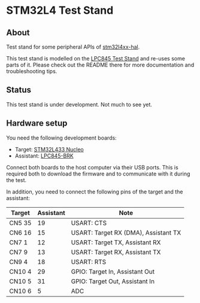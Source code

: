 # STM32L4 Test Stand

## About

Test stand for some peripheral APIs of [stm32l4xx-hal].

This test stand is modelled on the [LPC845 Test Stand] and re-uses some parts of it. Please check out the README there for more documentation and troubleshooting tips.


## Status

This test stand is under development. Not much to see yet.


## Hardware setup

You need the following development boards:

- Target: [STM32L433 Nucleo](https://www.st.com/en/evaluation-tools/nucleo-l433rc-p.html)
- Assistant: [LPC845-BRK](https://www.nxp.com/products/processors-and-microcontrollers/arm-microcontrollers/general-purpose-mcus/lpc800-cortex-m0-plus-/lpc845-breakout-board-for-lpc84x-family-mcus:LPC845-BRK)

Connect both boards to the host computer via their USB ports. This is required both to download the firmware and to communicate with it during the test.

In addition, you need to connect the following pins of the target and the assistant:

| Target  | Assistant | Note                                 |
| ------- | --------- | ------------------------------------ |
| CN5  35 |        19 | USART: CTS                           |
| CN6  16 |        15 | USART: Target RX (DMA), Assistant TX |
| CN7   1 |        12 | USART: Target TX, Assistant RX       |
| CN7   9 |        13 | USART: Target RX, Assistant TX       |
| CN9   4 |        18 | USART: RTS                           |
| CN10  4 |        29 | GPIO: Target In, Assistant Out       |
| CN10  5 |        31 | GPIO: Target Out, Assistant In       |
| CN10  6 |         5 | ADC                                  |


[stm32l4xx-hal]: https://github.com/stm32-rs/stm32l4xx-hal
[LPC845 Test Stand]: https://github.com/braun-embedded/embedded-test-stand/tree/master/lpc845-test-stand

